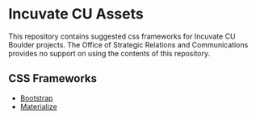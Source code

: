 # Incuvate CU Assets
This repository contains suggested css frameworks for Incuvate CU Boulder projects. The Office of Strategic Relations and Communications provides no support on using the contents of this repository.

## CSS Frameworks
* [Bootstrap](css-frameworks/bootstrap-4)
* [Materialize](css-frameworks/materialize) 
